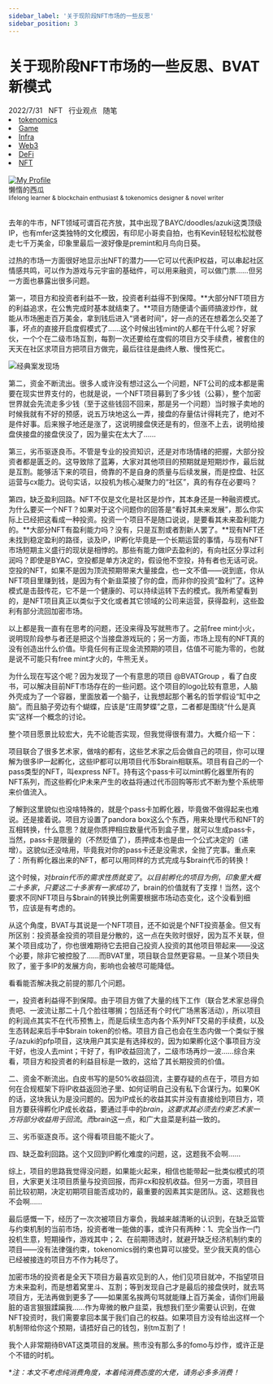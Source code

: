 ```yaml
---
sidebar_label: '关于现阶段NFT市场的一些反思'
sidebar_position: 3
---
```


# 关于现阶段NFT市场的一些反思、BVAT新模式

<nav class="navbar">
  <div class="navbar__inner">
    <div class="navbar__items">
      <span class="badge badge--info">2022/7/31</span>&nbsp;&nbsp;
      <span class="badge badge--primary">NFT</span>&nbsp;&nbsp;
      <span class="badge badge--secondary">行业观点</span>&nbsp;&nbsp;
      <span class="badge badge--secondary">随笔</span>
    </div>
    <div class="navbar__items navbar__items--right">
      <li class="pills__item"><a href="/docs/Blockchain/Jokenomics/002">tokenomics</a></li>
      <li class="pills__item"><a href="/docs/Blockchain/Game/005">Game</a></li>
      <li class="pills__item"><a href="/docs/Blockchain/Infra/002">Infra</a></li>
      <li class="pills__item"><a href="/docs/Blockchain/Web3/005">Web3</a></li>
      <li class="pills__item"><a href="/docs/Blockchain/DeFi/010">DeFi</a></li>
      <li class="pills__item pills__item--active"><a href="/docs/Blockchain/NFT/003">NFT</a></li>
    </div>
  </div>
</nav><br />

<div class="avatar">
  <a
    class="avatar__photo-link avatar__photo avatar__photo--lg"
    href="https://twitter.com/jokenomicser">
    <img
      alt="My Profile"
      src="https://avatars.githubusercontent.com/u/114914856?v=4?s=400" />
  </a>
  <div class="avatar__intro">
    <div class="avatar__name">懒惰的西瓜</div>
    <small class="avatar__subtitle">
      lifelong learner & blockchain enthusiast & tokenomics designer & novel writer
    </small>
  </div>
</div><br />

去年的牛市，NFT领域可谓百花齐放，其中出现了BAYC/doodles/azuki这类顶级IP，也有mfer这类独特的文化模因，有印尼小哥卖自拍，也有Kevin轻轻松松就卷走七千万美金，印象里最后一波好像是premint和月鸟向日葵。

过热的市场一方面很好地显示出NFT的潜力——它可以代表IP权益，可以串起社区情感共鸣，可以作为游戏与元宇宙的基础件，可以用来融资，可以做门票……但另一方面也暴露出很多问题。

第一，项目方和投资者利益不一致，投资者利益得不到保障。**大部分NFT项目方的利益追求，在公售完成时基本就结束了。**项目方随便请个画师搞波炒作，就能从市场圈走百万美金，拿到钱后进入“贤者时间”，好一点的还在想着怎么交差了事，坏点的直接开启度假模式了……这个时候出钱mint的人都在干什么呢？好家伙，一个个在二级市场互割，每割一次还要给在度假的项目方交手续费，被套住的天天在社区求项目方把项目方做完，最后往往是曲终人散、慢性死亡。

![经典案发现场](/img/NFT/4_1.png)

第二，资金不断流出。很多人或许没有想过这么一个问题，NFT公司的成本都是需要在现实世界支付的，也就是说，一个NFT项目募到了多少钱（公募），整个加密世界就会先流走多少钱（至于这些钱回不回来，那是另一个问题）当时猴子卖地的时候我就有不好的预感，说五万块地这么一弄，接盘的存量估计得耗完了，绝对不是件好事。后来猴子地还是涨了，这说明接盘侠还是有的，但涨不上去，说明给接盘侠接盘的接盘侠没了，因为量实在太大了……

第三，劣币驱逐良币。不管是专业的投资知识，还是对市场情绪的把握，大部分投资者都是匮乏的。这导致除了蓝筹，大家对其他项目的预期就是短期炒作，最后就是互割。能够活下来的项目，倚靠的不是自身的质量与后续发展，而是控盘、社区运营与cx能力。说句实话，以投机为核心凝聚力的“社区”，真的有存在必要吗？

第四，缺乏盈利回路。NFT不仅是文化是社区是炒作，其本身还是一种融资模式。为什么要买一个NFT？如果对于这个问题你的回答是“看好其未来发展”，那么你实际上已经把这看成一种投资。投资一个项目不是随口说说，是要看其未来盈利能力的。**大部分NFT有盈利能力吗？没有，只是互割或者割新人罢了。**现有NFT还未找到稳定盈利的路径，谈及IP，IP孵化毕竟是一个长期运营的事情，与现有NFT市场短期主义盛行的现状是相悖的。那些有能力做IP去盈利的，有向社区分享过利润吗？即使是BYAC，空投都是单方决定的，假设他不空投，持有者也无话可说。空投的NFT，如果不是因为顶流预期带来大量接盘，也一文不值——说到底，你从NFT项目里赚到钱，是因为有个新韭菜接了你的盘，而非你的投资“盈利”了。这种模式是击鼓传花，它不是一个健康的、可以持续运转下去的模式。我所希望看到的，是NFT项目真正以类似于文化或者其它领域的公司来运营，获得盈利，这些盈利有部分流回加密市场。

以上都是我一直有在思考的问题，还没来得及写就熊市了。之前free mint小火，说明现阶段参与者还是把这个当接盘游戏玩的；另一方面，市场上现有的NFT真的没有创造出什么价值。毕竟任何有正现金流预期的项目，估值不可能为零的，也就是说不可能只有free mint才火的，牛熊无关。

为什么现在写这个呢？因为发现了一个有意思的项目 @BVATGroup ，看了白皮书，可以解决目前NFT市场存在的一些问题。这个项目的logo比较有意思，人脑外壳成为了一个容器，里面放着一个脑子，让我想起那个著名的哲学假设“缸中之脑”。而且脑子旁边有个蝴蝶，应该是“庄周梦蝶”之意，二者都是围绕“什么是真实”这样一个概念的讨论。

整个项目愿景比较宏大，先不论能否实现，但我觉得很有潜力。大概介绍一下：

项目联合了很多艺术家，做啥的都有，这些艺术家之后会做自己的项目，你可以理解为很多IP一起孵化，这些IP都可以用项目代币$brain相联系。项目有自己的一个pass类型的NFT，叫express NFT。持有这个pass卡可以mint孵化器里所有的NFT系列，而这些孵化IP未来产生的收益将通过代币回购等形式不断为整个系统带来价值流入。

了解到这里貌似也没啥特殊的，就是个pass卡加孵化器，毕竟做不做得起来也难说。还是接着说。项目方设置了pandora box这么个东西，用来处理代币和NFT的互相转换，什么意思？就是你质押相应数量代币到盒子里，就可以生成pass卡，当然，pass卡是限量的（不然贬值了），质押成本也是由一个公式决定的（递增）。这貌似还没啥用，毕竟我对你的pass卡还是没需求，全抛了完事。重点来了：所有孵化器出来的NFT，都可以用同样的方式完成与$brain代币的转换！

这个时候，对$brain代币的需求性质就变了。以目前孵化的项目为例，印象里大概二十多家，只要这二十多家有一家成功了，$brain的价值就有了支撑！当然，这个要求不同NFT项目与$brain的转换比例需要根据市场动态变化，这个没看到细节，应该是有考虑的。

从这个角度，BVAT与其说是一个NFT项目，还不如说是个NFT投资基金。但又有所区别：投资基金投资的项目是分散的，这一点在失败时很好，因为互不关联，但某个项目成功了，你也很难期待它去把自己投资人投资的其他项目带起来——没这个必要，除非它被控股了……而BVAT里，项目联合显然更容易。一旦某个项目失败了，鉴于多IP的发展方向，影响也会被尽可能降低。

看看能否解决我之前提的那几个问题。

一，投资者利益得不到保障。由于项目方做了大量的线下工作（联合艺术家总得负责吧、一波流让那二十几个脸往哪搁；包括还有个时代广场黑客活动），所以项目的利润点其实不在代币预售上，而是后续生态内各个系列NFT交易的手续费，以及生态转起来后手中$brain token的价格。项目方自己也会在生态内做一个类似于猴子/azuki的pfp项目，这块用户其实是有选择权的，因为如果孵化这个事项目方没干好，也没人去mint；干好了，有IP收益回流了，二级市场再炒一波……综合来看，项目方和投资者的利益目标是一致的，这给了其长期投资的价值。

二、资金不断流出。白皮书写的是50%收益回流，主要存疑的点在于，项目方如何在合规框架下将IP收益返回池子里、如何证明自己没有私下合谋行为。如果OK的话，这块我认为是没问题的。因为IP成长的收益其实并没有直接给到项目方，项目方要获得孵化IP成长收益，要通过手中的$brain，这要求其必须去约束艺术家一方将部分收益用于回流。而$brain这一点，和广大韭菜是利益一致的。

三、劣币驱逐良币。这个得看项目能不能火了。

四、缺乏盈利回路。这个又回到IP孵化难度的问题，这，这题我不会啊……

综上，项目的思路我觉得没问题，如果能火起来，相信也能带起一批类似模式的项目，大家更关注项目质量与投资回报，而非cx和投机收益。但另一方面，项目目前比较初期，决定初期项目能否成功的，最重要的因素其实是团队。这、这题我也不会啊……

最后感慨一下，经历了一次次被项目方辜负，我越来越清晰的认识到，在缺乏监管与约束机制的当前市场，投资者唯一能做的事，或许只有两种：1、完全当作一门投机生意，短期操作，游戏其中；2、在前期筛选时，就避开缺乏经济机制约束的项目——没有法律强约束，tokenomics弱约束也算可以接受。至少我天真的信心已经被接连的项目方不作为耗尽了。

加密市场的投资者是全天下项目方最喜欢见到的人，他们见项目就冲，不指望项目方未来盈利，而是想着窝里斗、互割；等到发现自己才是最后的接盘侠时，就去骂项目方，无法再做到更多了——如果匿名挨两句骂就能赚上百万美金，请你们用最脏的语言狠狠蹂躏我……作为卑微的散户韭菜，我想我们至少需要认识到，在做NFT投资时，我们需要拿回本属于我们自己的权益。如果项目方没有给出这样一个机制带给你这个预期，请捂好自己的钱包，别tm互割了！

我个人非常期待BVAT这类项目的发展。熊市没有那么多的fomo与炒作，或许正是个不错的时机。

**注：本文不考虑纯消费角度，本着纯消费态度的大佬，请务必多多消费！*